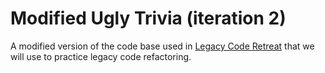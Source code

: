 Modified Ugly Trivia (iteration 2)
======

A modified version of the code base used in [Legacy Code Retreat](http://legacycoderetreat.jbrains.ca)
that we will use to practice legacy code refactoring.

